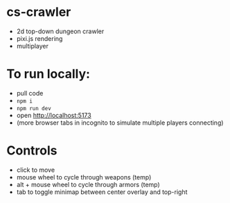 # cs-crawler

- 2d top-down dungeon crawler
- pixi.js rendering
- multiplayer

# To run locally:
- pull code
- `npm i`
- `npm run dev`
- open [http://localhost:5173](http://localhost:5173)
- (more browser tabs in incognito to simulate multiple players connecting)

# Controls
- click to move
- mouse wheel to cycle through weapons (temp)
- alt + mouse wheel to cycle through armors (temp)
- tab to toggle minimap between center overlay and top-right